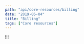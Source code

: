 ```yaml
---
path: "api/core-resources/billing"
date: "2019-05-04"
title: "Billing"
tags: ["Core resources"]
---
```


!!!
